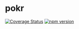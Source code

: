 # pokr

[![Coverage Status](https://coveralls.io/repos/github/alexbrbr/pokr/badge.svg?branch=master)](https://coveralls.io/github/alexbrbr/pokr?branch=master)
[![npm version](https://badge.fury.io/js/pokr.svg)](https://badge.fury.io/js/pokr)

